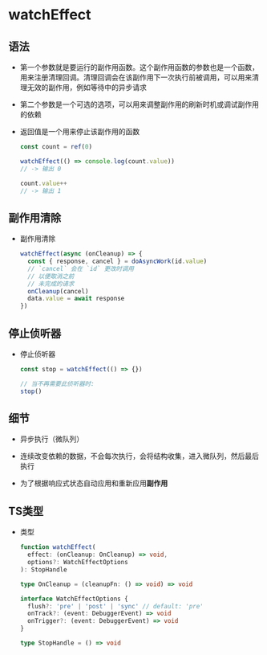 # watchEffect

## 语法

- 第一个参数就是要运行的副作用函数。这个副作用函数的参数也是一个函数，用来注册清理回调。清理回调会在该副作用下一次执行前被调用，可以用来清理无效的副作用，例如等待中的异步请求

- 第二个参数是一个可选的选项，可以用来调整副作用的刷新时机或调试副作用的依赖

- 返回值是一个用来停止该副作用的函数

    ```js
    const count = ref(0)

    watchEffect(() => console.log(count.value))
    // -> 输出 0

    count.value++
    // -> 输出 1
    ```

## 副作用清除

- 副作用清除

    ```js
    watchEffect(async (onCleanup) => {
      const { response, cancel } = doAsyncWork(id.value)
      // `cancel` 会在 `id` 更改时调用
      // 以便取消之前
      // 未完成的请求
      onCleanup(cancel)
      data.value = await response
    })
    ```

## 停止侦听器

- 停止侦听器

    ```js
    const stop = watchEffect(() => {})

    // 当不再需要此侦听器时:
    stop()
    ```

## 细节

- 异步执行（微队列）

- 连续改变依赖的数据，不会每次执行，会将结构收集，进入微队列，然后最后执行

- 为了根据响应式状态自动应用和重新应用**副作用**

## TS类型

- 类型

    ```typescript
    function watchEffect(
      effect: (onCleanup: OnCleanup) => void,
      options?: WatchEffectOptions
    ): StopHandle

    type OnCleanup = (cleanupFn: () => void) => void

    interface WatchEffectOptions {
      flush?: 'pre' | 'post' | 'sync' // default: 'pre'
      onTrack?: (event: DebuggerEvent) => void
      onTrigger?: (event: DebuggerEvent) => void
    }

    type StopHandle = () => void
    ```
